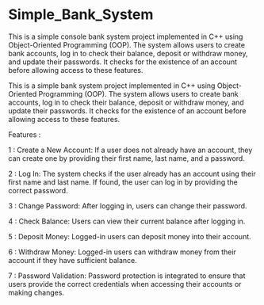 # Simple_Bank_System 
This is a simple console bank system project implemented in C++ using Object-Oriented Programming (OOP). The system allows users to create bank accounts, log in to check their balance, deposit or withdraw money, and update their passwords. It checks for the existence of an account before allowing access to these features.


This is a simple bank system project implemented in C++ using Object-Oriented Programming (OOP). The system allows users to create bank accounts, log in to check their balance, deposit or withdraw money, and update their passwords. It checks for the existence of an account before allowing access to these features.

Features : 

1 : Create a New Account:
If a user does not already have an account, they can create one by providing their first name, last name, and a password.

2 : Log In:
The system checks if the user already has an account using their first name and last name. If found, the user can log in by providing the correct password.

3 : Change Password:
After logging in, users can change their password.

4 : Check Balance:
Users can view their current balance after logging in.

5 : Deposit Money:
Logged-in users can deposit money into their account.

6 : Withdraw Money:
Logged-in users can withdraw money from their account if they have sufficient balance.

7 : Password Validation:
Password protection is integrated to ensure that users provide the correct credentials when accessing their accounts or making changes.
